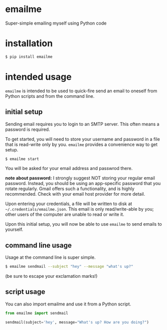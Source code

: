 # emailme

Super-simple emailing myself using Python code

# installation

```bash
$ pip install emailme
```

# intended usage

`emailme` is intended to be used to quick-fire send an email to oneself from Python scripts and from the command line.

## initial setup

Sending email requires you to login to an SMTP server. This often means a password is required.

To get started, you will need to store your username and password in a file that is read-write only by you. `emailme` provides a convenience way to get setup.

```bash
$ emailme start
```

You will be asked for your email address and passwrod there.

**note about password:** I strongly suggest NOT storing your regular email password. Instead, you should be using an app-specific password that you rotate regularly. Gmail offers such a functionality, and is highly recommended. Check with your email host provider for more detail.

Upon entering your credentials, a file will be written to disk at `~/.credentials/emailme.json`. This email is only read/write-able by you; other users of the computer are unable to read or write it.

Upon this initial setup, you will now be able to use `emailme` to send emails to yourself.


## command line usage

Usage at the command line is super simple.

```bash
$ emailme sendmail --subject "hey" --message "what's up?"
```

(be sure to escape your exclamation marks!)

## script usage

You can also import emailme and use it from a Python script.

```python
from emailme import sendmail

sendmail(subject='hey', message="What's up? How are you doing?")
```
